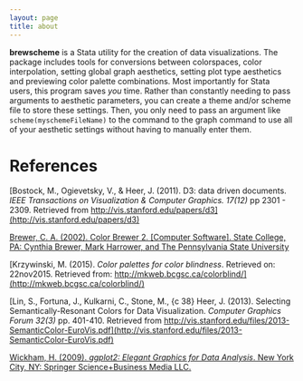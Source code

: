 ```yaml
---
layout: page
title: about
---
```


**brewscheme** is a Stata utility for the creation of data visualizations.  The package includes tools for conversions between colorspaces, color interpolation, setting global graph aesthetics, setting plot type aesthetics and previewing color palette combinations.  Most importantly for Stata users, this program saves *you* time.  Rather than constantly needing to pass arguments to aesthetic parameters, you can create a theme and/or scheme file to store these settings.  Then, you only need to pass an argument like `scheme(myschemeFileName)` to the command to the graph command to use all of your aesthetic settings without having to manually enter them.  


# References
[Bostock, M., Ogievetsky, V., & Heer, J. (2011).  D3: data driven documents. *IEEE Transactions on Visualization & Computer Graphics. 17(12)* pp 2301 - 2309. Retrieved from http://vis.stanford.edu/papers/d3](http://vis.stanford.edu/papers/d3)  

[Brewer, C. A. (2002). Color Brewer 2. [Computer Software]. State College, PA: Cynthia Brewer, Mark Harrower, and The Pennsylvania State University](http://www.ColorBrewer2.org)

[Krzywinski, M. (2015). *Color palettes for color blindness*.  Retrieved on: 22nov2015.  Retrieved from: http://mkweb.bcgsc.ca/colorblind/](http://mkweb.bcgsc.ca/colorblind/)

[Lin, S., Fortuna, J., Kulkarni, C., Stone, M., {c 38} Heer, J. (2013). Selecting Semantically-Resonant Colors for Data Visualization. *Computer Graphics Forum 32(3)* pp. 401-410.  Retrieved from http://vis.stanford.edu/files/2013-SemanticColor-EuroVis.pdf](http://vis.stanford.edu/files/2013-SemanticColor-EuroVis.pdf)

[Wickham, H. (2009).  *ggplot2: Elegant Graphics for Data Analysis*.  New York City, NY: Springer Science+Business Media LLC.](http://www.amazon.com/ggplot2-Elegant-Graphics-Data-Analysis/dp/0387981403)
